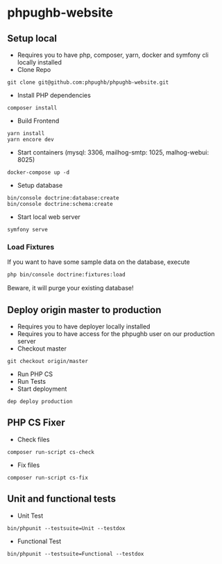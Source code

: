 # phpughb-website

## Setup local
* Requires you to have php, composer, yarn, docker and symfony cli locally installed
* Clone Repo
```
git clone git@github.com:phpughb/phpughb-website.git
```
* Install PHP dependencies
```
composer install
```
* Build Frontend
```
yarn install
yarn encore dev
```
* Start containers (mysql: 3306, mailhog-smtp: 1025, malhog-webui: 8025)
```
docker-compose up -d
```
* Setup database
```
bin/console doctrine:database:create
bin/console doctrine:schema:create
```
* Start local web server
```
symfony serve
```

### Load Fixtures

If you want to have some sample data on the database, execute

```bash
php bin/console doctrine:fixtures:load
```

Beware, it will purge your existing database!


## Deploy origin master to production
* Requires you to have deployer locally installed
* Requires you to have access for the phpughb user on our production server
* Checkout master
```
git checkout origin/master
```
* Run PHP CS
* Run Tests
* Start deployment
```
dep deploy production
```

## PHP CS Fixer
* Check files
```
composer run-script cs-check
```
* Fix files
```
composer run-script cs-fix
```

## Unit and functional tests
* Unit  Test
```
bin/phpunit --testsuite=Unit --testdox
```
* Functional Test
```
bin/phpunit --testsuite=Functional --testdox
```
